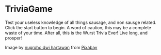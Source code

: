 # TriviaGame
Test your useless knowledge of all things sausage, and non sausge related.  Click the start button to begin.  A word of caution, this may be a complete waste of your time.  After all, this is the Wurst Trivia Ever!  Live long, and prosper!


Image by <a href="https://pixabay.com/users/jambulboy-4860762/?utm_source=link-attribution&amp;utm_medium=referral&amp;utm_campaign=image&amp;utm_content=4463366">nugroho dwi hartawan</a> from <a href="https://pixabay.com/?utm_source=link-attribution&amp;utm_medium=referral&amp;utm_campaign=image&amp;utm_content=4463366">Pixabay</a>
